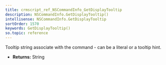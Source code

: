```yaml
---
title: crmscript_ref_NSCommandInfo_GetDisplayTooltip
description: NSCommandInfo.GetDisplayTooltip()
intellisense: NSCommandInfo.GetDisplayTooltip
sortOrder: 1570
keywords: GetDisplayTooltip()
so.topic: reference
---
```



Tooltip string associate with the command - can be a literal or a tooltip hint.



* **Returns:** String



